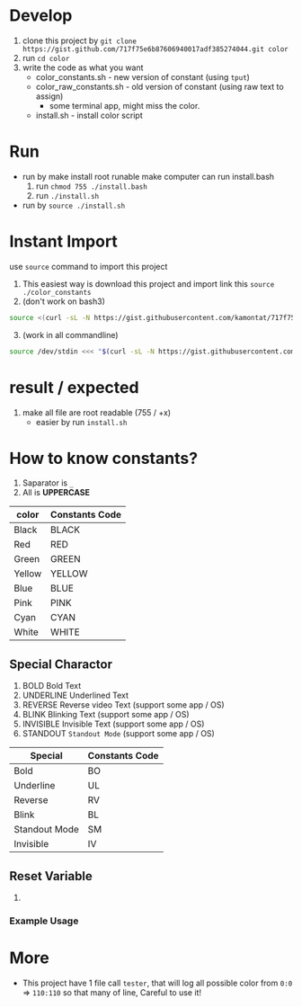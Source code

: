 # Develop
1. clone this project by `git clone https://gist.github.com/717f75e6b87606940017adf385274044.git color`
2. run `cd color`
3. write the code as what you want
    - color_constants.sh - new version of constant (using `tput`)
    - color_raw_constants.sh - old version of constant (using raw text to assign)
        - some terminal app, might miss the color.
    - install.sh - install color script

# Run
- run by make install root runable make computer can run install.bash
    1. run `chmod 755 ./install.bash`
    2. run `./install.sh`
- run by `source ./install.sh`

# Instant Import
use `source` command to import this project
1. This easiest way is download this project and import link this `source ./color_constants`
2. (don't work on bash3)
```Bash
source <(curl -sL -N https://gist.githubusercontent.com/kamontat/717f75e6b87606940017adf385274044/raw/8dce8aa1e98f47583a1e5b4b094b2e134cab9d73/color_constants.sh)
```
3. (work in all commandline) 
```Bash
source /dev/stdin <<< "$(curl -sL -N https://gist.githubusercontent.com/kamontat/717f75e6b87606940017adf385274044/raw/8dce8aa1e98f47583a1e5b4b094b2e134cab9d73/color_constants.sh)"
```

# result / expected
1. make all file are root readable (755 / +x)
    - easier by run `install.sh`
    
# How to know constants?
1. Saparator is `_`
2. All is **UPPERCASE**

|color |Constants Code|
|------|--------------|
|Black |BLACK         |
|Red   |RED           |
|Green |GREEN         |
|Yellow|YELLOW        |
|Blue  |BLUE          |
|Pink  |PINK          |
|Cyan  |CYAN          |
|White |WHITE         |

## Special Charactor
1. BOLD          Bold Text
2. UNDERLINE     Underlined Text
3. REVERSE       Reverse video Text (support some app / OS)
5. BLINK         Blinking Text (support some app / OS)
6. INVISIBLE     Invisible Text (support some app / OS)
7. STANDOUT      `Standout Mode` (support some app / OS)

|Special       |Constants Code|
|--------------|--------------|
|Bold          |BO            |
|Underline     |UL            |
|Reverse       |RV            |
|Blink         |BL            |
|Standout Mode |SM            |
|Invisible     |IV            |

## Reset Variable
1. 


### Example Usage



# More
- This project have 1 file call `tester`, that will log all possible color from `0:0` => `110:110` so that many of line, Careful to use it!
